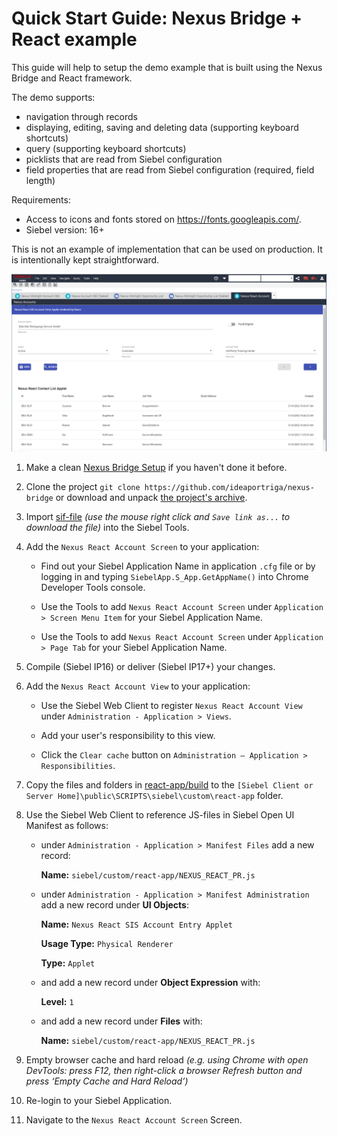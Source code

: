 # Quick Start Guide: Nexus Bridge + React example

This guide will help to setup the demo example that is built using the Nexus Bridge and React framework.

The demo supports:

- navigation through records
- displaying, editing, saving and deleting data (supporting keyboard shortcuts)
- query (supporting keyboard shortcuts)
- picklists that are read from Siebel configuration
- field properties that are read from Siebel configuration (required, field length)

Requirements:

- Access to icons and fonts stored on https://fonts.googleapis.com/.
- Siebel version: 16+

This is not an example of implementation that can be used on production. It is intentionally kept straightforward.

![result](demo_react.png)

1. Make a clean [Nexus Bridge Setup](/../../wiki/Setup-Nexus-Bridge) if you haven't done it before.

1. Clone the project `git clone https://github.com/ideaportriga/nexus-bridge` or download and unpack [the project's archive](../../../../../archive/master.zip).

1. Import [sif-file](https://raw.githubusercontent.com/ideaportriga/nexus-bridge/master/examples/REACT%20Examples/Demo%20Example/SIF/Nexus_React_Objects.sif) _(use the mouse right click and `Save link as...` to download the file)_ into the Siebel Tools.

1. Add the `Nexus React Account Screen` to your application:

   - Find out your Siebel Application Name in application `.cfg` file or by logging in and typing `SiebelApp.S_App.GetAppName()` into Chrome Developer Tools console.

   - Use the Tools to add `Nexus React Account Screen` under `Application > Screen Menu Item` for your Siebel Application Name.

   - Use the Tools to add `Nexus React Account Screen` under `Application > Page Tab` for your Siebel Application Name.

1. Compile (Siebel IP16) or deliver (Siebel IP17+) your changes.

1. Add the `Nexus React Account View` to your application:

   - Use the Siebel Web Client to register `Nexus React Account View` under `Administration - Application > Views`.

   - Add your user's responsibility to this view.
   - Click the `Clear cache` button on `Administration – Application > Responsibilities`.

1. Copy the files and folders in [react-app/build](../../../../../tree/master/examples/REACT%20Examples/Demo%20Example/react-app/build) to the `[Siebel Client or Server Home]\public\SCRIPTS\siebel\custom\react-app` folder.

1. Use the Siebel Web Client to reference JS-files in Siebel Open UI Manifest as follows:

   - under `Administration - Application > Manifest Files` add a new record:

     **Name:** `siebel/custom/react-app/NEXUS_REACT_PR.js`

   - under `Administration - Application > Manifest Administration` add a new record under **UI Objects**:

     **Name:** `Nexus React SIS Account Entry Applet`

     **Usage Type:** `Physical Renderer`

     **Type:** `Applet`

   - and add a new record under **Object Expression** with:

     **Level:** `1`

   - and add a new record under **Files** with:

     **Name:** `siebel/custom/react-app/NEXUS_REACT_PR.js`

1. Empty browser cache and hard reload _(e.g. using Chrome with open DevTools: press F12, then right-click a browser Refresh button and press ‘Empty Cache and Hard Reload’)_

1. Re-login to your Siebel Application.

1. Navigate to the `Nexus React Account Screen` Screen.
